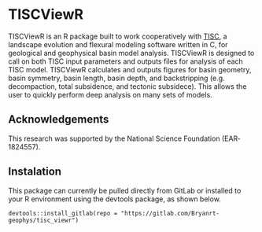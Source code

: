 # TISCViewR

TISCViewR is an R package built to work cooperatively with [TISC](https://github.com/danigeos/tisc), a landscape evolution and flexural modeling software written in C, for geological and geophysical basin model analysis. TISCViewR is designed to call on both TISC input parameters and outputs files for analysis of each TISC model. TISCViewR calculates and outputs figures for basin geometry, basin symmetry, basin length, basin depth, and backstripping (e.g. decompaction, total subsidence, and tectonic subsidece). This allows the user to quickly perform deep analysis on many sets of models.

## Acknowledgements
This research was supported by the National Science Foundation (EAR‐1824557).

## Instalation

This package can currently be pulled directly from GitLab or installed to your R environment using the devtools package, as shown below.
```
devtools::install_gitlab(repo = "https://gitlab.com/Bryanrt-geophys/tisc_viewr")
```
